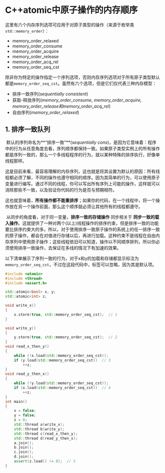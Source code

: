 # C++atomic中原子操作的内存顺序

​	这里有六个内存序列选项可应用于对原子类型的操作（来源于枚举类`std::memory_order`）：

* memory_order_relaxed
* memory_order_consume
* memory_order_acquire
* memory_order_release
* memory_order_acq_rel
* memory_order_seq_cst

​	除非你为特定的操作指定一个序列选项，否则内存序列选项对于所有原子类型默认都是`memory_order_seq_cst`。虽然有六个选项，但是它们仅代表三种内存模型：

* 排序一致序列(*sequentially consistent*)
* 获取-释放序列(*memory_order_consume, memory_order_acquire, memory_order_release和memory_order_acq_rel*)
* 自由序列(*memory_order_relaxed*)

## 1. 排序一致队列

​	默认的序列命名为**“排序一致”**(*sequentially cons*)，是因为它意味着：程序中的行为从任意角度去看，序列顺序都保持一致。如果原子类型实例上的所有操作都是序列一致的，那么一个多线程程序的行为，就以某种特殊的排序执行，好像单线程那样。

​	这是目前来看，最容易理解的内存序列，这也就是将其设置为默认的原因：所有线程都必须了解，不同的操作也遵守相同的顺序。因为其简单的行为，可以使用原子变量进行编写。通过不同的线程，你可以写出所有序列上可能的操作，这样就可以消除那些不一致，以及验证你代码的行为是否与预期相符。

​	这也就意味着，**所有操作都不能重排序**；如果你的代码，在一个线程中，将一个操作放在另一个操作前面，那么这个顺序就必须让其他所有的线程都遵守。

​	从同步的角度看，对于同一变量，**排序一致的存储操作** 同步相关于 **同步一致的载入操作**。这就提供了一种对两个(以上)线程操作的排序约束，但是排序一致的功能要比排序约束大的多。所以，对于使用排序一致原子操作的系统上的任一排序一致的原子操作，都会在对值进行存储以后，再进行加载。这种约束不是线程在自由内存序列中使用原子操作；这些线程依旧可以知道，操作以不同顺序排列，所以你必须使用排序一致操作，去保证在多线的情况下有加速的效果。

​	以下清单展示了序列一致的行为，对于x和y的加载和存储都显示标注为`memory_order_seq_cst`，不过在这段代码中，标签可以忽略，因为其是默认项。

```C++
#include <atomic>
#include <thread>
#include <assert.h>

std::atomic<bool> x, y;
std::atomic<int> z;

void write_x()
{
	x.store(true, std::memory_order_seq_cst);  // 1
}

void write_y()
{
	y.store(true, std::memory_order_seq_cst);  // 2
}
void read_x_then_y()
{
	while (!x.load(std::memory_order_seq_cst));
	if (y.load(std::memory_order_seq_cst))  // 3
		++z;
}
void read_y_then_x()
{
	while (!y.load(std::memory_order_seq_cst));
	if (x.load(std::memory_order_seq_cst))  // 4
		++z;
}
int main()
{
	x = false;
	y = false;
	z = 0;
	std::thread a(write_x);
	std::thread b(write_y);
	std::thread c(read_x_then_y);
	std::thread d(read_y_then_x);
	a.join();
	b.join();
	c.join();
	d.join();
	assert(z.load() != 0);  // 5
}
```

